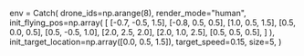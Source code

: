 env = Catch(
        drone_ids=np.arange(8),
        render_mode="human",
        init_flying_pos=np.array(
            [
                [-0.7, -0.5, 1.5],
                [-0.8, 0.5, 0.5],
                [1.0, 0.5, 1.5],
                [0.5, 0.0, 0.5],
                [0.5, -0.5, 1.0],
                [2.0, 2.5, 2.0],
                [2.0, 1.0, 2.5],
                [0.5, 0.5, 0.5],
            ]
        ),
        init_target_location=np.array([0.0, 0.5, 1.5]),
        target_speed=0.15,
        size=5,
    )